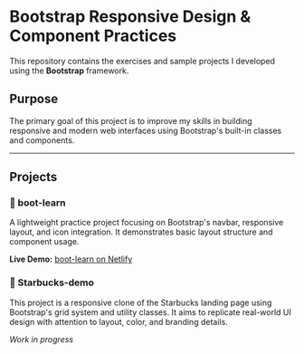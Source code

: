 # Bootstrap Responsive Design & Component Practices

This repository contains the exercises and sample projects I developed using the **Bootstrap** framework.

## Purpose

The primary goal of this project is to improve my skills in building responsive and modern web interfaces using Bootstrap's built-in classes and components.

---

## Projects

### 🔹 boot-learn

A lightweight practice project focusing on Bootstrap's navbar, responsive layout, and icon integration. It demonstrates basic layout structure and component usage.

**Live Demo:** [boot-learn on Netlify](https://bootstrap-project-btm.netlify.app)

### 🔹 Starbucks-demo

This project is a responsive clone of the Starbucks landing page using Bootstrap's grid system and utility classes. It aims to replicate real-world UI design with attention to layout, color, and branding details.

_Work in progress_